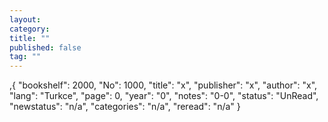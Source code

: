 ```yaml
---
layout:
category:
title: ""
published: false
tag: ""
---
```


,{
"bookshelf": 2000,
"No": 1000,
"title": "x",
"publisher": "x",
"author": "x",
"lang": "Turkce",
"page": 0,
"year": "0",
"notes": "0-0",
"status": "UnRead",
"newstatus": "n/a",
"categories": "n/a",
"reread": "n/a"
}
